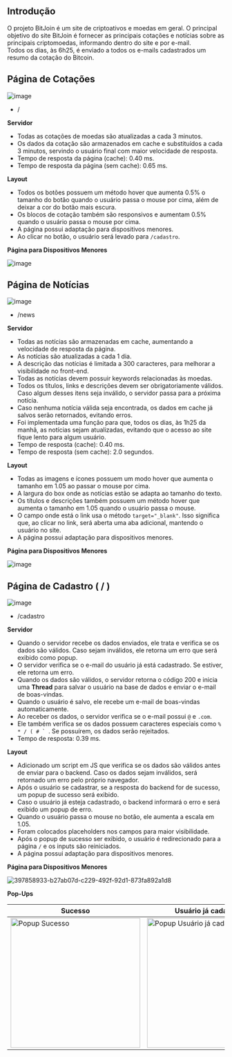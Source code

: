 ## Introdução  
O projeto BitJoin é um site de criptoativos e moedas em geral. O principal objetivo do site BitJoin é fornecer as principais cotações e notícias sobre as principais criptomoedas, informando dentro do site e por e-mail.  
Todos os dias, às 6h25, é enviado a todos os e-mails cadastrados um resumo da cotação do Bitcoin.

## Página de Cotações  
![image](https://github.com/user-attachments/assets/95978b9c-b052-4ff1-a2ff-8ec2121c2582)  

- /  

**Servidor**  
- Todas as cotações de moedas são atualizadas a cada 3 minutos.  
- Os dados da cotação são armazenados em cache e substituídos a cada 3 minutos, servindo o usuário final com maior velocidade de resposta.  
- Tempo de resposta da página (cache): 0.40 ms.  
- Tempo de resposta da página (sem cache): 0.65 ms.  

**Layout**  
- Todos os botões possuem um método hover que aumenta 0.5% o tamanho do botão quando o usuário passa o mouse por cima, além de deixar a cor do botão mais escura.  
- Os blocos de cotação também são responsivos e aumentam 0.5% quando o usuário passa o mouse por cima.  
- A página possui adaptação para dispositivos menores.  
- Ao clicar no botão, o usuário será levado para ```/cadastro```.

**Página para Dispositivos Menores**  

![image](https://github.com/user-attachments/assets/0df86306-2436-4a3c-9ae1-8b082e197453)  

## Página de Notícias  
![image](https://github.com/user-attachments/assets/69dc51c2-3ff6-45ce-8b5c-dbbecbb8937f)  

- /news  

**Servidor**  
- Todas as notícias são armazenadas em cache, aumentando a velocidade de resposta da página.  
- As notícias são atualizadas a cada 1 dia.  
- A descrição das notícias é limitada a 300 caracteres, para melhorar a visibilidade no front-end.  
- Todas as notícias devem possuir keywords relacionadas às moedas.  
- Todos os títulos, links e descrições devem ser obrigatoriamente válidos. Caso algum desses itens seja inválido, o servidor passa para a próxima notícia.  
- Caso nenhuma notícia válida seja encontrada, os dados em cache já salvos serão retornados, evitando erros.  
- Foi implementada uma função para que, todos os dias, às 1h25 da manhã, as notícias sejam atualizadas, evitando que o acesso ao site fique lento para algum usuário.  
- Tempo de resposta (cache): 0.40 ms.  
- Tempo de resposta (sem cache): 2.0 segundos.  

**Layout**  
- Todas as imagens e ícones possuem um modo hover que aumenta o tamanho em 1.05 ao passar o mouse por cima.  
- A largura do box onde as notícias estão se adapta ao tamanho do texto.  
- Os títulos e descrições também possuem um método hover que aumenta o tamanho em 1.05 quando o usuário passa o mouse.  
- O campo onde está o link usa o método ```target="_blank"```. Isso significa que, ao clicar no link, será aberta uma aba adicional, mantendo o usuário no site.  
- A página possui adaptação para dispositivos menores.  

**Página para Dispositivos Menores**  

![image](https://github.com/user-attachments/assets/6b061a21-c11e-4a28-bc93-0b56e6d49318)  

## Página de Cadastro ( / )  
![image](https://github.com/user-attachments/assets/1f7cf412-6560-433d-82f3-0cbfc15e89c0)  

- /cadastro  

**Servidor**  
- Quando o servidor recebe os dados enviados, ele trata e verifica se os dados são válidos. Caso sejam inválidos, ele retorna um erro que será exibido como popup.  
- O servidor verifica se o e-mail do usuário já está cadastrado. Se estiver, ele retorna um erro.  
- Quando os dados são válidos, o servidor retorna o código 200 e inicia uma **Thread** para salvar o usuário na base de dados e enviar o e-mail de boas-vindas.  
- Quando o usuário é salvo, ele recebe um e-mail de boas-vindas automaticamente.  
- Ao receber os dados, o servidor verifica se o e-mail possui ```@``` e ```.com```.  
- Ele também verifica se os dados possuem caracteres especiais como ```% * / ( # ` ```. Se possuírem, os dados serão rejeitados.  
- Tempo de resposta: 0.39 ms.  

**Layout**  
- Adicionado um script em JS que verifica se os dados são válidos antes de enviar para o backend. Caso os dados sejam inválidos, será retornado um erro pelo próprio navegador.  
- Após o usuário se cadastrar, se a resposta do backend for de sucesso, um popup de sucesso será exibido.  
- Caso o usuário já esteja cadastrado, o backend informará o erro e será exibido um popup de erro.  
- Quando o usuário passa o mouse no botão, ele aumenta a escala em 1.05.  
- Foram colocados placeholders nos campos para maior visibilidade.  
- Após o popup de sucesso ser exibido, o usuário é redirecionado para a página ```/``` e os inputs são reiniciados.  
- A página possui adaptação para dispositivos menores.  

**Página para Dispositivos Menores**  

![397858933-b27ab07d-c229-492f-92d1-873fa892a1d8](https://github.com/user-attachments/assets/25045262-260f-4dea-ab80-626d424a6d21)  

**Pop-Ups**  

| **Sucesso**                                                                                     | **Usuário já cadastrado**                                                                      | **Dados Inválidos**  
|--------------------------------------------------------------------------------------------------|------------------------------------------------------------------------------------------------|--------------------------------------------|  
| <img src="https://github.com/user-attachments/assets/b40f301f-20fc-4c73-ad71-1c2a86438162" alt="Popup Sucesso" width="300" /> | <img src="https://github.com/user-attachments/assets/710ad91f-5884-49b0-8637-80506af83881" alt="Popup Usuário já cadastrado" width="300" /> | <img src="https://github.com/user-attachments/assets/d5e0db0a-e5d1-4039-b8d2-5928ef40c2bb" alt="Pop up dados inválidos" width="300" />  
